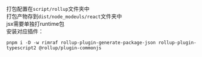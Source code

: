 打包配置在`script/rollup`文件夹中  
打包产物存到`dist/node_modeuls/react`文件夹中  
jsx需要单独打runtime包  
安装对应插件：
```shell
pnpm i -D -w rimraf rollup-plugin-generate-package-json rollup-plugin-typescript2 @rollup/plugin-commonjs
```